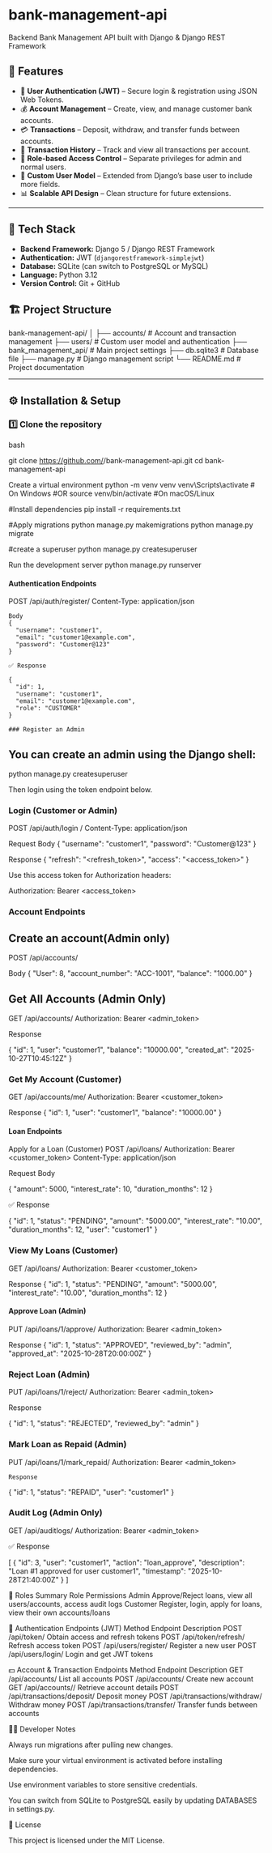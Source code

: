 # bank-management-api
Backend Bank Management API built with Django &amp; Django REST Framework


## 🚀 Features

- 👤 **User Authentication (JWT)** – Secure login & registration using JSON Web Tokens.  
- 💰 **Account Management** – Create, view, and manage customer bank accounts.  
- 💳 **Transactions** – Deposit, withdraw, and transfer funds between accounts.  
- 🧾 **Transaction History** – Track and view all transactions per account.  
- 🔐 **Role-based Access Control** – Separate privileges for admin and normal users.  
- 🧠 **Custom User Model** – Extended from Django’s base user to include more fields.  
- 📊 **Scalable API Design** – Clean structure for future extensions.  

---

## 🧩 Tech Stack

- **Backend Framework:** Django 5 / Django REST Framework  
- **Authentication:** JWT (`djangorestframework-simplejwt`)  
- **Database:** SQLite (can switch to PostgreSQL or MySQL)  
- **Language:** Python 3.12  
- **Version Control:** Git + GitHub

## 🏗️ Project Structure
bank-management-api/
│
├── accounts/ # Account and transaction management
├── users/ # Custom user model and authentication
├── bank_management_api/ # Main project settings
├── db.sqlite3 # Database file
├── manage.py # Django management script
└── README.md # Project documentation

---

## ⚙️ Installation & Setup

### 1️⃣ Clone the repository

bash

git clone https://github.com/<Fridah34>/bank-management-api.git
cd bank-management-api

Create a virtual environment
python -m venv venv
venv\Scripts\activate   # On Windows 
#OR
source venv/bin/activate  #On macOS/Linux


#Install dependencies
pip install -r requirements.txt

#Apply migrations
python manage.py makemigrations
python manage.py migrate

#create a superuser
python manage.py createsuperuser


Run the development server
python manage.py runserver

#### Authentication Endpoints 
POST /api/auth/register/
   Content-Type: application/json
    
    Body
    {
      "username": "customer1",
      "email": "customer1@example.com",
      "password": "Customer@123"
    }

    ✅ Response

    {
      "id": 1,
      "username": "customer1",
      "email": "customer1@example.com",
      "role": "CUSTOMER"
    }

    ### Register an Admin

## You can create an admin using the Django shell:

python manage.py createsuperuser


Then login using the token endpoint below.

### Login (Customer or Admin)
POST /api/auth/login  /
Content-Type: application/json

Request Body
{
  "username": "customer1",
  "password": "Customer@123"
}

Response
 {
  "refresh": "<refresh_token>",
  "access": "<access_token>"
 }


Use this access token for Authorization headers:

Authorization: Bearer <access_token>

### Account Endpoints
## Create an account(Admin only)
POST /api/accounts/
 
 Body
 {
  "User": 8,
  "account_number": "ACC-1001",
  "balance": "1000.00"
 }
## Get All Accounts (Admin Only)
 GET /api/accounts/
 Authorization: Bearer <admin_token>

 Response

  {
    "id": 1,
    "user": "customer1",
    "balance": "10000.00",
    "created_at": "2025-10-27T10:45:12Z"
  }


### Get My Account (Customer)
 GET /api/accounts/me/
 Authorization: Bearer <customer_token>

  Response
  {
    "id": 1,
    "user": "customer1",
    "balance": "10000.00"
  }

#### Loan Endpoints
  Apply for a Loan (Customer)
  POST /api/loans/
  Authorization: Bearer <customer_token>
  Content-Type: application/json


  Request Body

  {
  "amount": 5000,
  "interest_rate": 10,
  "duration_months": 12
  }


✅ Response

{
  "id": 1,
  "status": "PENDING",
  "amount": "5000.00",
  "interest_rate": "10.00",
  "duration_months": 12,
  "user": "customer1"
}

 ### View My Loans (Customer)
  GET /api/loans/
  Authorization: Bearer <customer_token>

  Response
  {
    "id": 1,
    "status": "PENDING",
    "amount": "5000.00",
    "interest_rate": "10.00",
    "duration_months": 12
  }


#### Approve Loan (Admin)
  PUT /api/loans/1/approve/
 Authorization: Bearer <admin_token>

  Response
  {
    "id": 1,
    "status": "APPROVED",
    "reviewed_by": "admin",
    "approved_at": "2025-10-28T20:00:00Z"
  }

### Reject Loan (Admin)
  PUT /api/loans/1/reject/
  Authorization: Bearer <admin_token>

   Response

  {
    "id": 1,
    "status": "REJECTED",
    "reviewed_by": "admin"
  }

###  Mark Loan as Repaid (Admin)
  PUT /api/loans/1/mark_repaid/
  Authorization: Bearer <admin_token>

    Response
  {
    "id": 1,
    "status": "REPAID",
    "user": "customer1"
  }

 ### Audit Log (Admin Only)
GET /api/auditlogs/
Authorization: Bearer <admin_token>


✅ Response

[
  {
    "id": 3,
    "user": "customer1",
    "action": "loan_approve",
    "description": "Loan #1 approved for user customer1",
    "timestamp": "2025-10-28T21:40:00Z"
  }
]

👑 Roles Summary
Role	Permissions
Admin	Approve/Reject loans, view all users/accounts, access audit logs
Customer	Register, login, apply for loans, view their own accounts/loans

🔑 Authentication Endpoints (JWT)
Method	   Endpoint	             Description
POST	   /api/token/	         Obtain access and refresh tokens
POST	  /api/token/refresh/	   Refresh access token
POST	  /api/users/register/	   Register a new user
POST	  /api/users/login/	      Login and get JWT tokens


💵 Account & Transaction Endpoints
Method	    Endpoint	                    Description
GET	     /api/accounts/	                 List all accounts
POST	   /api/accounts/	                 Create new account
GET	     /api/accounts/<id>/             Retrieve account details
POST	  /api/transactions/deposit/	     Deposit money
POST	  /api/transactions/withdraw/	     Withdraw money
POST	  /api/transactions/transfer/	     Transfer funds between accounts

🧑‍💻 Developer Notes

Always run migrations after pulling new changes.

Make sure your virtual environment is activated before installing dependencies.

Use environment variables to store sensitive credentials.

You can switch from SQLite to PostgreSQL easily by updating DATABASES in settings.py.

🧾 License

This project is licensed under the MIT License.


